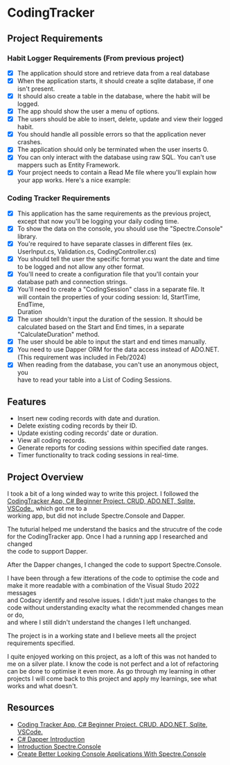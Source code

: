 # CodingTracker

## Project Requirements

### Habit Logger Requirements (From previous project)

- [X] The application should store and retrieve data from a real database
- [X] When the application starts, it should create a sqlite database, if one
  isn't present.
- [X] It should also create a table in the database, where the habit will be  
  logged.
- [X] The app should show the user a menu of options.
- [X] The users should be able to insert, delete, update and view their logged  
  habit.
- [X] You should handle all possible errors so that the application never  
  crashes.
- [X] The application should only be terminated when the user inserts 0.
- [X] You can only interact with the database using raw SQL. You can't use  
  mappers such as Entity Framework.
- [X] Your project needs to contain a Read Me file where you'll explain how your
  app works. Here's a nice example:

### Coding Tracker Requirements

- [X] This application has the same requirements as the previous project,  
  except that now you'll be logging your daily coding time.
- [X] To show the data on the console, you should use the "Spectre.Console"  
  library.
- [X] You're required to have separate classes in different files (ex.  
  UserInput.cs, Validation.cs, CodingController.cs)
- [X] You should tell the user the specific format you want the date and time  
  to be logged and not allow any other format.
- [X] You'll need to create a configuration file that you'll contain your  
  database path and connection strings.
- [X] You'll need to create a "CodingSession" class in a separate file. It  
  will contain the properties of your coding session: Id, StartTime, EndTime,  
  Duration
- [X] The user shouldn't input the duration of the session. It should be  
  calculated based on the Start and End times, in a separate  
  "CalculateDuration" method.
- [X] The user should be able to input the start and end times manually.
- [X] You need to use Dapper ORM for the data access instead of ADO.NET.  
(This requirement was included in Feb/2024)
- [X] When reading from the database, you can't use an anonymous object, you  
  have to read your table into a List of Coding Sessions.

## Features

- Insert new coding records with date and duration.
- Delete existing coding records by their ID.
- Update existing coding records' date or duration.
- View all coding records.
- Generate reports for coding sessions within specified date ranges.
- Timer functionality to track coding sessions in real-time.

## Project Overview

I took a bit of a long winded way to write this project. I followed the  
[CodingTracker App, C# Beginner Project. CRUD, ADO.NET, Sqlite,  
VSCode.](https://youtu.be/tvrfIMiG3-s?si=hNIiJe8F2qEh3dqQ), which got me to a  
working app, but did not include Spectre.Console and Dapper.  

The tuturial helped me understand the basics and the strucutre of the code  
for the CodingTracker app. Once I had a running app I researched and changed  
the code to support Dapper.  

After the Dapper changes, I changed the code to support Spectre.Console.

I have been through a few itterations of the code to optimise the code and  
make it more readable with a combination of the Visual Studo 2022 messages  
and Codacy identify and resolve issues.  I didn't just make changes to the  
code without understanding exaclty what the recommended changes mean or do,  
and where I still didn't understand the changes I left unchanged.

The project is in a working state and I believe meets all the project  
requirements specified.

I quite enjoyed working on this project, as a loft of this was not handed to  
me on a silver plate. I know the code is not perfect and a lot of refactoring  
can be done to optimise it even more. As go through my learning in other  
projects I will come back to this project and apply my learnings, see what  
works and what doesn't.

## Resources

- [Coding Tracker App, C# Beginner Project. CRUD, ADO.NET, Sqlite, VSCode.](https://youtu.be/tvrfIMiG3-s?si=hNIiJe8F2qEh3dqQ)
- [C# Dapper Introduction](https://www.youtube.com/watch?v=ntjjdxcYs-c)
- [Introduction Spectre.Console](https://youtu.be/rXJ2p2Am_0I?si=CHVqfUCMFYFLNlGa)
- [Create Better Looking Console Applications With Spectre.Console](https://code-maze.com/csharp-create-better-looking-console-applications-with-spectre-console/)